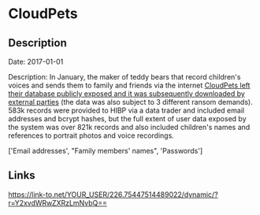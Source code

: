 # CloudPets

## Description

Date: 2017-01-01

Description:
In January, the maker of teddy bears that record children's voices and sends them to family and friends via the internet <a href="https://www.troyhunt.com/data-from-connected-cloudpets-teddy-bears-leaked-and-ransomed-exposing-kids-voice-messages" target="_blank" rel="noopener">CloudPets left their database publicly exposed and it was subsequently downloaded by external parties</a> (the data was also subject to 3 different ransom demands). 583k records were provided to HIBP via a data trader and included email addresses and bcrypt hashes, but the full extent of user data exposed by the system was over 821k records and also included children's names and references to portrait photos and voice recordings.


['Email addresses', "Family members' names", 'Passwords']

## Links

https://link-to.net/YOUR_USER/226.75447514489022/dynamic/?r=Y2xvdWRwZXRzLmNvbQ==